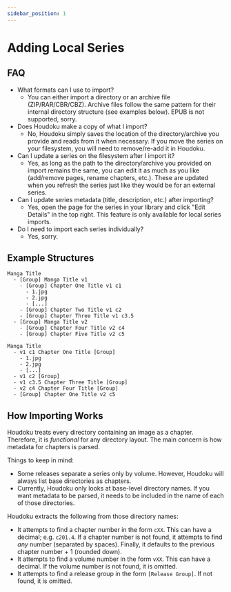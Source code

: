 ```yaml
---
sidebar_position: 1
---
```


# Adding Local Series

## FAQ

* What formats can I use to import?
  * You can either import a directory or an archive file (ZIP/RAR/CBR/CBZ). Archive files follow the same pattern for their internal directory structure (see examples below). EPUB is not supported, sorry.
* Does Houdoku make a copy of what I import?
  * No, Houdoku simply saves the location of the directory/archive you provide and reads from it when necessary. If you move the series on your filesystem, you will need to remove/re-add it in Houdoku.
* Can I update a series on the filesystem after I import it?
  * Yes, as long as the path to the directory/archive you provided on import remains the same, you can edit it as much as you like (add/remove pages, rename chapters, etc.). These are updated when you refresh the series just like they would be for an external series.
* Can I update series metadata (title, description, etc.) after importing?
  * Yes, open the page for the series in your library and click "Edit Details" in the top right. This feature is only available for local series imports.
* Do I need to import each series individually?
  * Yes, sorry.

## Example Structures

```
Manga Title
  - [Group] Manga Title v1
    - [Group] Chapter One Title v1 c1
      - 1.jpg
      - 2.jpg
      - [...]
    - [Group] Chapter Two Title v1 c2
    - [Group] Chapter Three Title v1 c3.5
  - [Group] Manga Title v2
    - [Group] Chapter Four Title v2 c4
    - [Group] Chapter Five Title v2 c5
```

```
Manga Title
  - v1 c1 Chapter One Title [Group]
    - 1.jpg
    - 2.jpg
    - [...]
  - v1 c2 [Group]
  - v1 c3.5 Chapter Three Title [Group]
  - v2 c4 Chapter Four Title [Group]
  - [Group] Chapter One Title v2 c5
```

## How Importing Works

Houdoku treats every directory containing an image as a chapter. Therefore, it is _functional_ for any directory layout. The main concern is how metadata for chapters is parsed.

Things to keep in mind:

- Some releases separate a series only by volume. However, Houdoku will always list base directories as chapters.
- Currently, Houdoku only looks at base-level directory names. If you want metadata to be parsed, it needs to be included in the name of each of those directories.

Houdoku extracts the following from those directory names:

- It attempts to find a chapter number in the form `cXX`. This can have a decimal; e.g. `c201.4`. If a chapter number is not found, it attempts to find _any_ number (separated by spaces). Finally, it defaults to the previous chapter number + 1 (rounded down).
- It attempts to find a volume number in the form `vXX`. This can have a decimal. If the volume number is not found, it is omitted.
- It attempts to find a release group in the form `[Release Group]`. If not found, it is omitted.
